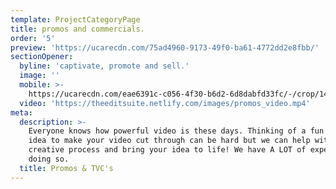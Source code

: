 ```yaml
---
template: ProjectCategoryPage
title: promos and commercials.
order: '5'
preview: 'https://ucarecdn.com/75ad4960-9173-49f0-ba61-4772dd2e8fbb/'
sectionOpener:
  byline: 'captivate, promote and sell.'
  image: ''
  mobile: >-
    https://ucarecdn.com/eae6391c-c056-4f30-b6d2-6d8dabfd33fc/-/crop/1440x1866/250,0/-/preview/
  video: 'https://theeditsuite.netlify.com/images/promos_video.mp4'
meta:
  description: >-
    Everyone knows how powerful video is these days. Thinking of a fun or edgy
    idea to make your video cut through can be hard but we can help with this
    creative process and bring your idea to life! We have A LOT of experience in
    doing so.
  title: Promos & TVC's
---
```


